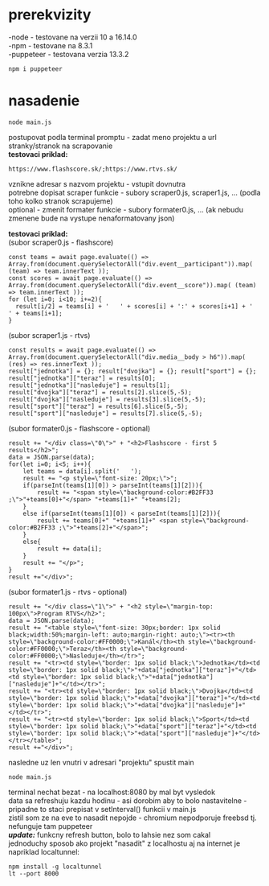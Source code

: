 # prerekvizity
-node - testovane na verzii 10 a 16.14.0<br>
-npm - testovane na 8.3.1<br>
-puppeteer - testovana verzia 13.3.2<br>
```
npm i puppeteer
``` 
# nasadenie
```
node main.js
```
postupovat podla terminal promptu - zadat meno projektu a url stranky/stranok na scrapovanie<br>
**testovaci priklad:**
```
https://www.flashscore.sk/;https://www.rtvs.sk/
```
vznikne adresar s nazvom projektu - vstupit dovnutra<br>
potrebne dopisat scraper funkcie - subory scraper0.js, scraper1.js, ... (podla toho kolko stranok scrapujeme)<br>
optional - zmenit formater funkcie - subory formater0.js, ... (ak nebudu zmenene bude na vystupe nenaformatovany json)<br>

**testovaci priklad:**<br>
(subor scraper0.js - flashscore)
```
const teams = await page.evaluate(() => Array.from(document.querySelectorAll("div.event__participant")).map( (team) => team.innerText )); 
const scores = await page.evaluate(() => Array.from(document.querySelectorAll("div.event__score")).map( (team) => team.innerText ));
for (let i=0; i<10; i+=2){
  result[i/2] = teams[i] + '   ' + scores[i] + ':' + scores[i+1] + '   ' + teams[i+1];
}
```
(subor scraper1.js - rtvs)
```
const results = await page.evaluate(() => Array.from(document.querySelectorAll("div.media__body > h6")).map( (res) => res.innerText ));
result["jednotka"] = {}; result["dvojka"] = {}; result["sport"] = {};
result["jednotka"]["teraz"] = results[0];
result["jednotka"]["nasleduje"] = results[1];
result["dvojka"]["teraz"] = results[2].slice(5,-5);
result["dvojka"]["nasleduje"] = results[3].slice(5,-5);
result["sport"]["teraz"] = results[6].slice(5,-5);
result["sport"]["nasleduje"] = results[7].slice(5,-5);
```
(subor formater0.js - flashscore - optional)
```
result += "</div class=\"0\">" + "<h2>Flashscore - first 5 results</h2>"; 
data = JSON.parse(data);
for(let i=0; i<5; i++){
    let teams = data[i].split('   ');
    result += "<p style=\"font-size: 20px;\">";
    if(parseInt(teams[1][0]) > parseInt(teams[1][2])){
        result += "<span style=\"background-color:#B2FF33 ;\">"+teams[0]+"</span> "+teams[1]+" "+teams[2];
    }
    else if(parseInt(teams[1][0]) < parseInt(teams[1][2])){
        result += teams[0]+" "+teams[1]+" <span style=\"background-color:#B2FF33 ;\">"+teams[2]+"</span>";
    }
    else{
        result += data[i];
    }
    result += "</p>";
}
result +="</div>";
```
(subor formater1.js - rtvs - optional)
```
result += "</div class=\"1\">" + "<h2 style=\"margin-top: 100px\">Program RTVS</h2>"; 
data = JSON.parse(data);
result += "<table style=\"font-size: 30px;border: 1px solid black;width:50%;margin-left: auto;margin-right: auto;\"><tr><th style=\"background-color:#FF0000;\">Kanál</th><th style=\"background-color:#FF0000;\">Teraz</th><th style=\"background-color:#FF0000;\">Nasleduje</th></tr>";
result += "<tr><td style=\"border: 1px solid black;\">Jednotka</td><td style=\"border: 1px solid black;\">"+data["jednotka"]["teraz"]+"</td><td style=\"border: 1px solid black;\">"+data["jednotka"]["nasleduje"]+"</td></tr>";
result += "<tr><td style=\"border: 1px solid black;\">Dvojka</td><td style=\"border: 1px solid black;\">"+data["dvojka"]["teraz"]+"</td><td style=\"border: 1px solid black;\">"+data["dvojka"]["nasleduje"]+"</td></tr>";
result += "<tr><td style=\"border: 1px solid black;\">Sport</td><td style=\"border: 1px solid black;\">"+data["sport"]["teraz"]+"</td><td style=\"border: 1px solid black;\">"+data["sport"]["nasleduje"]+"</td></tr></table>";
result +="</div>";
```
nasledne uz len vnutri v adresari "projektu" spustit main
```
node main.js
```
terminal nechat bezat - na localhost:8080 by mal byt vysledok<br>
data sa refreshuju kazdu hodinu - asi dorobim aby to bolo nastavitelne - pripadne to staci prepisat v setInterval() funkcii v main.js<br>
zistil som ze na eve to nasadit nepojde - chromium nepodporuje freebsd tj. nefunguje tam puppeteer<br>
***update:*** funkcny refresh button, bolo to lahsie nez som cakal<br>
jednoduchy sposob ako projekt "nasadit" z localhostu aj na internet je napriklad localtunnel:
```
npm install -g localtunnel
lt --port 8000
```

